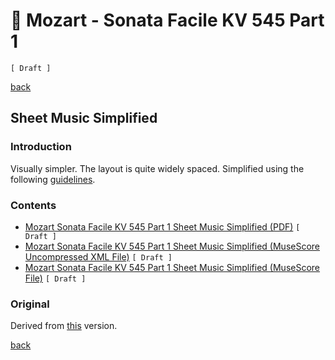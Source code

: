 🎵 Mozart - Sonata Facile KV 545 Part 1
========================================

`[ Draft ]`

[back](../README.md)

Sheet Music Simplified
----------------------

### Introduction

Visually simpler. The layout is quite widely spaced. Simplified using the following [guidelines](https://jjvanzon.github.io/Piano-Playing-Docs/methods/sheet-music-simplification.html).

### Contents

- [Mozart Sonata Facile KV 545 Part 1 Sheet Music Simplified (PDF)](mozart-sonata-facile-part-1-sheet-music-simplified.pdf) `[ Draft ]`
- [Mozart Sonata Facile KV 545 Part 1 Sheet Music Simplified (MuseScore Uncompressed XML File)](mozart-sonata-facile-part-1-sheet-music-simplified.mscx) `[ Draft ]`
- [Mozart Sonata Facile KV 545 Part 1 Sheet Music Simplified (MuseScore File)](mozart-sonata-facile-part-1-sheet-music-simplified.mscz) `[ Draft ]`

### Original

Derived from [this](https://jjvanzon.github.io/Piano-Playing-Docs/mozart-sonata-facile-part-1/sheet-music/README.html) version.

[back](../README.md)
